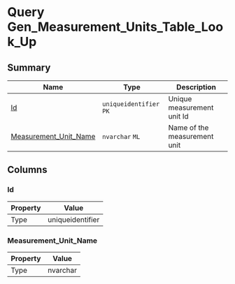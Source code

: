 # Query Gen_Measurement_Units_Table_Look_Up


## Summary

| Name | Type | Description |
| - | - | --- |
|[Id](#id)|`uniqueidentifier` `PK`|Unique measurement unit Id|
|[Measurement_Unit_Name](#measurement_unit_name)|`nvarchar` `ML`|Name of the measurement unit|

## Columns

### Id

| Property | Value |
| - | - |
|Type|uniqueidentifier|

### Measurement_Unit_Name

| Property | Value |
| - | - |
|Type|nvarchar|


